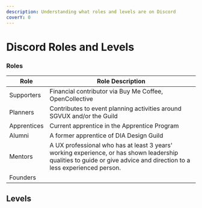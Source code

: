 ```yaml
---
description: Understanding what roles and levels are on Discord
coverY: 0
---
```


# Discord Roles and Levels

### Roles

| Role        | Role Description                                                                                                                                                      |
| ----------- | --------------------------------------------------------------------------------------------------------------------------------------------------------------------- |
| Supporters  | Financial contributor via Buy Me Coffee, OpenCollective                                                                                                               |
| Planners    | Contributes to event planning activities around SGVUX and/or the Guild                                                                                                |
| Apprentices | Current apprentice in the Apprentice Program                                                                                                                          |
| Alumni      | A former apprentice of DIA Design Guild                                                                                                                               |
| Mentors     | A UX professional who has at least 3 years' working experience, or has shown leadership qualities to guide or give advice and direction to a less experienced person. |
| Founders    |                                                                                                                                                                       |

## Levels
